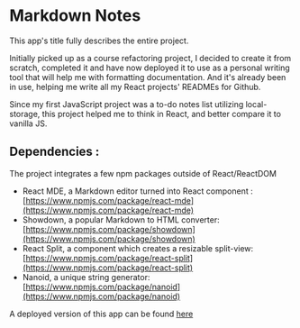 # Markdown Notes

This app's title fully describes the entire project.

Initially picked up as a course refactoring project, I decided to create it from scratch, completed it and have now deployed it to use as a personal writing tool that will help me with formatting documentation.
And it's already been in use, helping me write all my React projects' READMEs for Github.

Since my first JavaScript project was a to-do notes list utilizing local-storage,
this project helped me to think in React, and better compare it to vanilla JS.

## Dependencies :

The project integrates a few npm packages outside of React/ReactDOM

-   React MDE, a Markdown editor turned into React component : [https://www.npmjs.com/package/react-mde](https://www.npmjs.com/package/react-mde)
-   Showdown, a popular Markdown to HTML converter: [https://www.npmjs.com/package/showdown](https://www.npmjs.com/package/showdown)
-   React Split, a component which creates a resizable split-view: [https://www.npmjs.com/package/react-split](https://www.npmjs.com/package/react-split)
-   Nanoid, a unique string generator: [https://www.npmjs.com/package/nanoid](https://www.npmjs.com/package/nanoid)

A deployed version of this app can be found [here](https://react-markdown-notes.netlify.app/)
